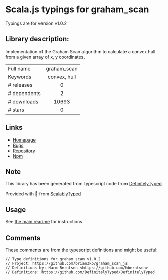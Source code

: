 
# Scala.js typings for graham_scan

Typings are for version v1.0.2

## Library description:
Implementation of the Graham Scan algorithm to calculate a convex hull from a given array of x, y coordinates.

|                    |                 |
| ------------------ | :-------------: |
| Full name          | graham_scan |
| Keywords           | convex, hull |
| # releases         | 0 |
| # dependents       | 2 |
| # downloads        | 10693 |
| # stars            | 0 |

## Links
- [Homepage](http://brian3kb.github.io/graham_scan_js)
- [Bugs](https://github.com/brian3kb/graham_scan_js/issues)
- [Repository](https://github.com/brian3kb/graham_scan_js)
- [Npm](https://www.npmjs.com/package/graham_scan)
    


## Note
This library has been generated from typescript code from [DefinitelyTyped](https://definitelytyped.org).

Provided with :purple_heart: from [ScalablyTyped](https://github.com/oyvindberg/ScalablyTyped)

## Usage
See [the main readme](../../readme.md) for instructions.

## Comments

These comments are from the typescript definitions and might be useful:
```
// Type definitions for graham_scan v1.0.2
// Project: https://github.com/brian3kb/graham_scan_js
// Definitions by: Harm Berntsen <https://github.com/hberntsen>
// Definitions: https://github.com/DefinitelyTyped/DefinitelyTyped

```

